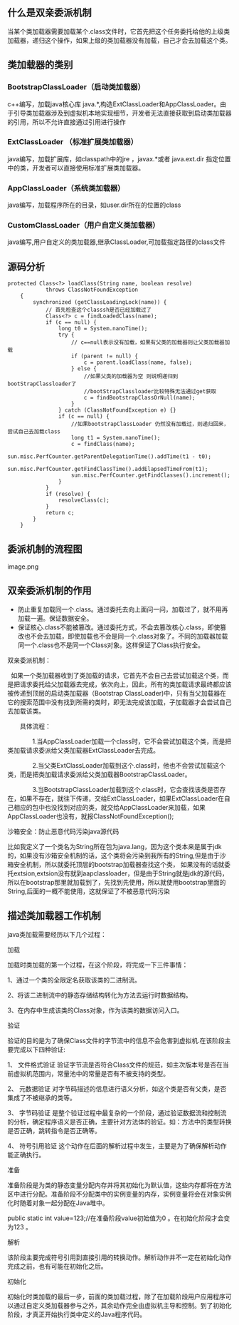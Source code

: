 ## 什么是双亲委派机制
当某个类加载器需要加载某个.class文件时，它首先把这个任务委托给他的上级类加载器，递归这个操作，如果上级的类加载器没有加载，自己才会去加载这个类。

## 类加载器的类别
### BootstrapClassLoader（启动类加载器）
c++编写，加载java核心库 java.*,构造ExtClassLoader和AppClassLoader。由于引导类加载器涉及到虚拟机本地实现细节，开发者无法直接获取到启动类加载器的引用，所以不允许直接通过引用进行操作

### ExtClassLoader （标准扩展类加载器）
java编写，加载扩展库，如classpath中的jre ，javax.*或者
java.ext.dir 指定位置中的类，开发者可以直接使用标准扩展类加载器。

### AppClassLoader（系统类加载器）
java编写，加载程序所在的目录，如user.dir所在的位置的class

### CustomClassLoader（用户自定义类加载器）
java编写,用户自定义的类加载器,继承ClassLoader,可加载指定路径的class文件

## 源码分析
~~~
protected Class<?> loadClass(String name, boolean resolve)
            throws ClassNotFoundException
    {
        synchronized (getClassLoadingLock(name)) {
            // 首先检查这个classsh是否已经加载过了
            Class<?> c = findLoadedClass(name);
            if (c == null) {
                long t0 = System.nanoTime();
                try {
                    // c==null表示没有加载，如果有父类的加载器则让父类加载器加载
                    if (parent != null) {
                        c = parent.loadClass(name, false);
                    } else {
                        //如果父类的加载器为空 则说明递归到bootStrapClassloader了
                        //bootStrapClassloader比较特殊无法通过get获取
                        c = findBootstrapClassOrNull(name);
                    }
                } catch (ClassNotFoundException e) {}
                if (c == null) {
                    //如果bootstrapClassLoader 仍然没有加载过，则递归回来，尝试自己去加载class
                    long t1 = System.nanoTime();
                    c = findClass(name);
                    sun.misc.PerfCounter.getParentDelegationTime().addTime(t1 - t0);
                    sun.misc.PerfCounter.getFindClassTime().addElapsedTimeFrom(t1);
                    sun.misc.PerfCounter.getFindClasses().increment();
                }
            }
            if (resolve) {
                resolveClass(c);
            }
            return c;
        }
    }
~~~

## 委派机制的流程图
image.png
## 双亲委派机制的作用
- 防止重复加载同一个.class。通过委托去向上面问一问，加载过了，就不用再加载一遍。保证数据安全。
- 保证核心.class不能被篡改。通过委托方式，不会去篡改核心.class，即使篡改也不会去加载，即使加载也不会是同一个.class对象了。不同的加载器加载同一个.class也不是同一个Class对象。这样保证了Class执行安全。

双亲委派机制：

  如果一个类加载器收到了类加载的请求，它首先不会自己去尝试加载这个类，而是把请求委托给父加载器去完成，依次向上，因此，所有的类加载请求最终都应该被传递到顶层的启动类加载器（Bootstrap ClassLoader)中，只有当父加载器在它的搜索范围中没有找到所需的类时，即无法完成该加载，子加载器才会尝试自己去加载该类。

　　具体流程：

　　　　1.当AppClassLoader加载一个class时，它不会尝试加载这个类，而是把类加载请求委派给父类加载器ExtClassLoader去完成。

　　　　2.当父类ExtClassLoader加载到这个.class时，他也不会尝试加载这个类，而是把类加载请求委派给父类加载器BootstrapClassLoader。

　　　　3.当BootstrapClassLoader加载到这个.class时，它会查找该类是否存在，如果不存在，就往下传递，交给ExtClassLoader，如果ExtClassLoader在自己相应的包中也没找到对应的类，就交给AppClassLoader来加载，如果AppClassLoader也没有，就报ClassNotFoundException();

沙箱安全：防止恶意代码污染java源代码

比如我定义了一个类名为String所在包为java.lang，因为这个类本来是属于jdk的，如果没有沙箱安全机制的话，这个类将会污染到我所有的String,但是由于沙箱安全机制，所以就委托顶层的bootstrap加载器查找这个类，
如果没有的话就委托extsion,extsion没有就到aapclassloader，但是由于String就是jdk的源代码，所以在bootstrap那里就加载到了，先找到先使用，所以就使用bootstrap里面的String,后面的一概不能使用，这就保证了不被恶意代码污染

## 描述类加载器工作机制
   
   java类加载需要经历以下几个过程：
   
   加载
   
   加载时类加载的第一个过程，在这个阶段，将完成一下三件事情：
   
   1、通过一个类的全限定名获取该类的二进制流。
   
   2、将该二进制流中的静态存储结构转化为方法去运行时数据结构。
   
   3、在内存中生成该类的Class对象，作为该类的数据访问入口。
   
   验证
   
   验证的目的是为了确保Class文件的字节流中的信息不会危害到虚拟机.在该阶段主要完成以下四种验证:
   
   1、 文件格式验证 验证字节流是否符合Class文件的规范，如主次版本号是否在当前虚拟机范围内，常量池中的常量是否有不被支持的类型。
   
   2、 元数据验证 对字节码描述的信息进行语义分析，如这个类是否有父类，是否集成了不被继承的类等。
   
   3、 字节码验证 是整个验证过程中最复杂的一个阶段，通过验证数据流和控制流的分析，确定程序语义是否正确，主要针对方法体的验证。如：方法中的类型转换是否正确，跳转指令是否正确等。
   
   4、 符号引用验证 这个动作在后面的解析过程中发生，主要是为了确保解析动作能正确执行。
   
   准备
   
   准备阶段是为类的静态变量分配内存并将其初始化为默认值，这些内存都将在方法区中进行分配。准备阶段不分配类中的实例变量的内存，实例变量将会在对象实例化时随着对象一起分配在Java堆中。
   
   public static int value=123;//在准备阶段value初始值为0 。在初始化阶段才会变为123 。
   
   解析 
   
   该阶段主要完成符号引用到直接引用的转换动作。解析动作并不一定在初始化动作完成之前，也有可能在初始化之后。 
   
   初始化 
   
   初始化时类加载的最后一步，前面的类加载过程，除了在加载阶段用户应用程序可以通过自定义类加载器参与之外，其余动作完全由虚拟机主导和控制。到了初始化阶段，才真正开始执行类中定义的Java程序代码。







































































